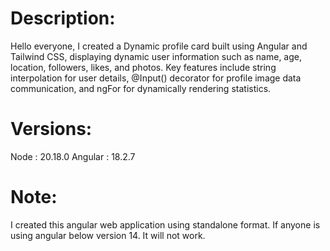 # Description:

Hello everyone, I created a Dynamic profile card built using Angular and Tailwind CSS, displaying dynamic user information such as name, age, location, followers, likes, and photos. Key features include string interpolation for user details, @Input() decorator for profile image data communication, and ngFor for dynamically rendering statistics.

# Versions:

Node : 20.18.0
Angular : 18.2.7

# Note: 

I created this angular web application using standalone format. If anyone is using angular below version 14. It will not work.
